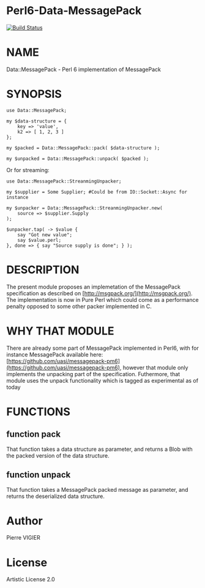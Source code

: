 # Perl6-Data-MessagePack

[![Build Status](https://travis-ci.org/pierre-vigier/Perl6-Data-MessagePack.svg?branch=master)](https://travis-ci.org/pierre-vigier/Perl6-Data-MessagePack)

NAME
====

Data::MessagePack - Perl 6 implementation of MessagePack

SYNOPSIS
========

    use Data::MessagePack;

    my $data-structure = {
        key => 'value',
        k2 => [ 1, 2, 3 ]
    };

    my $packed = Data::MessagePack::pack( $data-structure );

    my $unpacked = Data::MessagePack::unpack( $packed );

Or for streaming:

    use Data::MessagePack::StreanmingUnpacker;

    my $supplier = Some Supplier; #Could be from IO::Socket::Async for instance

    my $unpacker = Data::MessagePack::StreanmingUnpacker.new(
        source => $supplier.Supply
    );

    $unpacker.tap( -> $value {
        say "Got new value";
        say $value.perl;
    }, done => { say "Source supply is done"; } );

DESCRIPTION
===========

The present module proposes an implemetation of the MessagePack specification as described on [http://msgpack.org/](http://msgpack.org/). The implementation is now in Pure Perl which could come as a performance penalty opposed to some other packer implemented in C.

WHY THAT MODULE
===============

There are already some part of MessagePack implemented in Perl6, with for instance MessagePack available here: [https://github.com/uasi/messagepack-pm6](https://github.com/uasi/messagepack-pm6), however that module only implements the unpacking part of the specification. Futhermore, that module uses the unpack functionality which is tagged as experimental as of today

FUNCTIONS
=========

function pack
-------------

That function takes a data structure as parameter, and returns a Blob with the packed version of the data structure.

function unpack
---------------

That function takes a MessagePack packed message as parameter, and returns the deserialized data structure.

Author
======

Pierre VIGIER

License
=======

Artistic License 2.0
